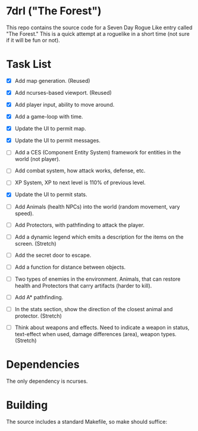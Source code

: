# 7drl ("The Forest")

This repo contains the source code for a Seven Day Rogue Like entry called "The Forest."  This
is a quick attempt at a roguelike in a short time (not sure if it will be fun or not).

# Task List

- [x]  Add map generation. (Reused)

- [x]  Add ncurses-based viewport. (Reused)

- [x]  Add player input, ability to move around.

- [x]  Add a game-loop with time.

- [x]  Update the UI to permit map.

- [x]  Update the UI to permit messages.

- [ ]  Add a CES (Component Entity System) framework for entities in the world (not player).

- [ ]  Add combat system, how attack works, defense, etc.

- [ ]  XP System, XP to next level is 110% of previous level.

- [x]  Update the UI to permit stats.

- [ ]  Add Animals (health NPCs) into the world (random movement, vary speed).

- [ ]  Add Protectors, with pathfinding to attack the player.

- [ ]  Add a dynamic legend which emits a description for the items on the screen. (Stretch)

- [ ]  Add the secret door to escape.

- [ ]  Add a function for distance between objects.

- [ ]  Two types of enemies in the environment.  Animals, that can restore health and Protectors that carry artifacts (harder to kill).

- [ ]  Add A* pathfinding.

- [ ]  In the stats section, show the direction of the closest animal and protector. (Stretch)

- [ ]  Think about weapons and effects.  Need to indicate a weapon in status, text-effect when used, damage differences (area), weapon types. (Stretch)


# Dependencies

The only dependency is ncurses.

# Building

The source includes a standard Makefile, so make should suffice:

```make
```

